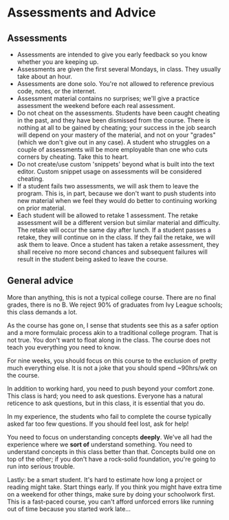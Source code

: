 # Assessments and Advice

## Assessments

* Assessments are intended to give you early feedback so you know
  whether you are keeping up.
* Assessments are given the first several Mondays, in class. They
  usually take about an hour.
* Assessments are done solo. You're not allowed to reference previous
  code, notes, or the internet.
* Assessment material contains no surprises; we'll give a practice
  assessment the weekend before each real assessment.
* Do not cheat on the assessments. Students have been caught cheating in the
  past, and they have been dismissed from the course. There is nothing at all to
  be gained by cheating; your success in the job search will depend on your
  mastery of the material, and not on your "grades" (which we don't give out
  in any case). A student who struggles on a couple of assessments will be more
  employable than one who cuts corners by cheating. Take this to heart.
* Do not create/use custom 'snippets' beyond what is built into the
  text editor. Custom snippet usage on assessments will be considered
  cheating.
* If a student fails two assessments, we will ask them to leave the
  program. This is, in part, because we don't want to push students
  into new material when we feel they would do better to continuing
  working on prior material.
* Each student will be allowed to retake 1 assessment. The retake assessment
  will be a different version but similar material and difficulty. The retake
  will occur the same day after lunch. If a student passes a retake, they will
  continue on in the class. If they fail the retake, we will ask them to leave.
  Once a student has taken a retake assessment, they shall receive no more second
  chances and subsequent failures will result in the student being asked to
  leave the course.

## General advice

More than anything, this is not a typical college course. There are no
final grades, there is no B. We reject 90% of graduates from Ivy
League schools; this class demands a lot.

As the course has gone on, I sense that students see this as a safer
option and a more formulaic process akin to a traditional college
program. That is not true. You don't want to float along in the
class. The course does not teach you everything you need to know.

For nine weeks, you should focus on this course to the exclusion of
pretty much everything else. It is not a joke that you should spend
~90hrs/wk on the course.

In addition to working hard, you need to push beyond your comfort
zone. This class is hard; you need to ask questions. Everyone has a
natural reticence to ask questions, but in this class, it is essential
that you do.

In my experience, the students who fail to complete the course
typically asked far too few questions. If you should feel lost, ask
for help!

You need to focus on understanding concepts **deeply**. We've all had
the experience where we **sort of** understand something. You need to
understand concepts in this class better than that. Concepts build one
on top of the other; if you don't have a rock-solid foundation, you're
going to run into serious trouble.

Lastly: be a smart student. It's hard to estimate how long a project
or reading might take. Start things early. If you think you might have
extra time on a weekend for other things, make sure by doing your
schoolwork first. This is a fast-paced course, you can't afford
unforced errors like running out of time because you started work
late...
